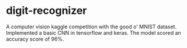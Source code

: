 # digit-recognizer
A computer vision kaggle competition with the good o' MNIST dataset. Implemented a basic CNN in tensorflow and keras. The model scored an accuracy score of 96%.

